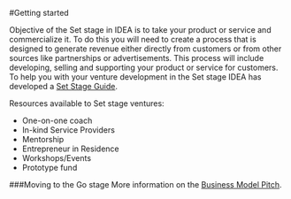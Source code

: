 #Getting started

Objective of the Set stage in IDEA is to take your product or service and commercialize it. To do this you will need to create a process that is designed to generate revenue either directly from customers or from other sources like partnerships or advertisements. This process will include developing, selling and supporting your product or service for customers. 
To help you with your venture development in the Set stage IDEA has developed a [Set Stage Guide](https://docs.google.com/document/d/1E-IYyc3LAZ03tlZICg-HyFxPOH2zjpbj4nIt4SxpS34/edit). 

Resources available to Set stage ventures:
* One-on-one coach
* In-kind Service Providers
* Mentorship
* Entrepreneur in Residence
* Workshops/Events
* Prototype fund

###Moving to the Go stage
More information on the [Business Model Pitch](business_model_pitch.md).


